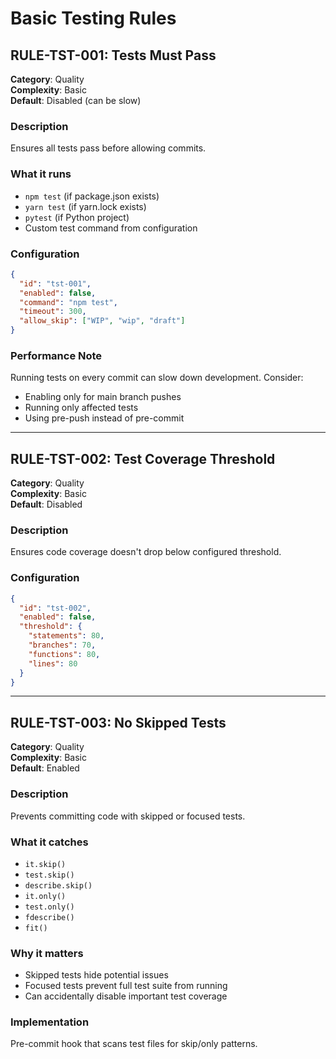 # Basic Testing Rules

## RULE-TST-001: Tests Must Pass

**Category**: Quality  
**Complexity**: Basic  
**Default**: Disabled (can be slow)  

### Description
Ensures all tests pass before allowing commits.

### What it runs
- `npm test` (if package.json exists)
- `yarn test` (if yarn.lock exists)
- `pytest` (if Python project)
- Custom test command from configuration

### Configuration
```json
{
  "id": "tst-001",
  "enabled": false,
  "command": "npm test",
  "timeout": 300,
  "allow_skip": ["WIP", "wip", "draft"]
}
```

### Performance Note
Running tests on every commit can slow down development. Consider:
- Enabling only for main branch pushes
- Running only affected tests
- Using pre-push instead of pre-commit

---

## RULE-TST-002: Test Coverage Threshold

**Category**: Quality  
**Complexity**: Basic  
**Default**: Disabled  

### Description
Ensures code coverage doesn't drop below configured threshold.

### Configuration
```json
{
  "id": "tst-002",
  "enabled": false,
  "threshold": {
    "statements": 80,
    "branches": 70,
    "functions": 80,
    "lines": 80
  }
}
```

---

## RULE-TST-003: No Skipped Tests

**Category**: Quality  
**Complexity**: Basic  
**Default**: Enabled  

### Description
Prevents committing code with skipped or focused tests.

### What it catches
- `it.skip()`
- `test.skip()`
- `describe.skip()`
- `it.only()`
- `test.only()`
- `fdescribe()`
- `fit()`

### Why it matters
- Skipped tests hide potential issues
- Focused tests prevent full test suite from running
- Can accidentally disable important test coverage

### Implementation
Pre-commit hook that scans test files for skip/only patterns.
